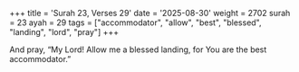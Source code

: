 +++
title = 'Surah 23, Verses 29'
date = '2025-08-30'
weight = 2702
surah = 23
ayah = 29
tags = ["accommodator", "allow", "best", "blessed", "landing", "lord", "pray"]
+++

And pray, “My Lord! Allow me a blessed landing, for You are the best accommodator.”